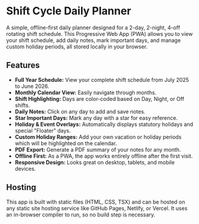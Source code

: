 # Shift Cycle Daily Planner

A simple, offline-first daily planner designed for a 2-day, 2-night, 4-off rotating shift schedule. This Progressive Web App (PWA) allows you to view your shift schedule, add daily notes, mark important days, and manage custom holiday periods, all stored locally in your browser.

## Features

- **Full Year Schedule:** View your complete shift schedule from July 2025 to June 2026.
- **Monthly Calendar View:** Easily navigate through months.
- **Shift Highlighting:** Days are color-coded based on Day, Night, or Off shifts.
- **Daily Notes:** Click on any day to add and save notes.
- **Star Important Days:** Mark any day with a star for easy reference.
- **Holiday & Event Overlays:** Automatically displays statutory holidays and special "Floater" days.
- **Custom Holiday Ranges:** Add your own vacation or holiday periods which will be highlighted on the calendar.
- **PDF Export:** Generate a PDF summary of your notes for any month.
- **Offline First:** As a PWA, the app works entirely offline after the first visit.
- **Responsive Design:** Looks great on desktop, tablets, and mobile devices.

## Hosting

This app is built with static files (HTML, CSS, TSX) and can be hosted on any static site hosting service like GitHub Pages, Netlify, or Vercel. It uses an in-browser compiler to run, so no build step is necessary.

